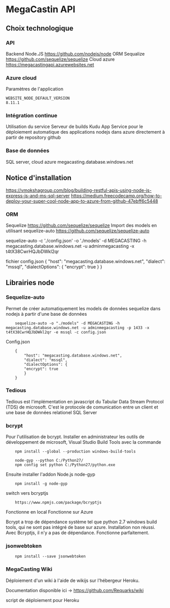 # MegaCastin API

## Choix technologique

### API

Backend Node.JS https://github.com/nodejs/node
ORM Sequalize https://github.com/sequelize/sequelize
Cloud azure
https://megacastingapi.azurewebsites.net

### Azure cloud

Paramètres de l'application

    WEBSITE_NODE_DEFAULT_VERSION
    8.11.1

### Intégration continue

Utilisation du service Serveur de builds Kudu App Service pour le déploiement automatique des applications nodejs dans azure directement à partir de repository github

### Base de données

SQL server, cloud azure
megacasting.database.windows.net

## Notice d'installation

https://vmokshagroup.com/blog/building-restful-apis-using-node-js-express-js-and-ms-sql-server
https://medium.freecodecamp.org/how-to-deploy-your-super-cool-node-app-to-azure-from-github-47ebff6c5448

### ORM

Sequelize
https://github.com/sequelize/sequelize
Import des models en utilisant sequelize-auto
https://github.com/sequelize/sequelize-auto

sequelize-auto  -c './config.json' -o './models' -d MEGACASTING -h megacasting.database.windows.net -u adminmegacasting  -x t4tX38CwrHQJbDWkl2qr

fichier config.json
{
  "host": "megacasting.database.windows.net",
  "dialect": "mssql",
  "dialectOptions": {
    "encrypt": true
  }
}

## Librairies node

### Sequelize-auto

Permet de créer automatiquement les models de données sequelize dans nodejs à partir d'une base de données

        sequelize-auto -o "./models" -d MEGACASTING -h megacasting.database.windows.net -u adminmegacasting -p 1433 -x t4tX38CwrHQJbDWkl2qr -e mssql -c config.json

Config.json

        {
            "host": "megacasting.database.windows.net",
            "dialect": "mssql",
            "dialectOptions": {
            "encrypt": true
            }
        }

### Tedious

Tedious est l'implémentation en javascript du Tabular Data Stream Protocol (TDS) de microsoft. C'est le protocole de comunication entre un client et une base de données relationel SQL Server

### bcrypt

Pour l'utilisation de bcrypt. Installer en administrateur les outils de développement de microsoft, Visual Studio Build Tools avec la commande

        npm install --global --production windows-build-tools

        node-gyp --python C:/Python27/
        npm config set python C:/Python27/python.exe

Ensuite installer l'addon Node.js node-gyp

        npm install -g node-gyp

switch vers bcryptjs

        https://www.npmjs.com/package/bcryptjs

Fonctionne en local
Fonctionne sur Azure

Bcrypt a trop de dépendance système tel que python 2.7 windows build tools, qui ne sont pas intégré de base sur azure. Installation non réussi. Avec Bcryptjs, il n'y a pas de dépendance. Fonctionne parfaitement.

### jsonwebtoken

        npm install --save jsonwebtoken

### MegaCasting Wiki

Déploiement d'un wiki à l'aide de wikijs sur l'hébergeur Heroku.

Documentation disponible ici -> https://github.com/Requarks/wiki

script de déploiement pour Heroku
